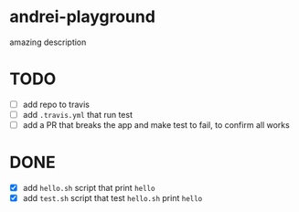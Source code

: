 # andrei-playground
amazing description

# TODO
- [ ] add repo to travis
- [ ] add `.travis.yml` that run test
- [ ] add a PR that breaks the app and make test to fail, to confirm all works

# DONE
- [x] add `hello.sh` script that print `hello`
- [x] add `test.sh` script that test `hello.sh` print `hello`
